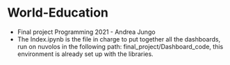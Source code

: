 # World-Education

- Final project Programming 2021 - Andrea Jungo 
- The Index.ipynb is the file in charge to put together all the dashboards, run on nuvolos in the following path: final_project/Dashboard_code, this environment is already set up with the libraries. 

